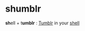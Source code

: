 # shumblr

**sh**ell + t**umblr** : [Tumblr](https://tumblr.com) in your [shell](https://en.wikipedia.org/wiki/Shell_(computing))
